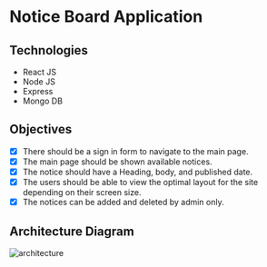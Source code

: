 # Notice Board Application


## Technologies

 - React JS
 - Node JS 
 - Express
 - Mongo DB

## Objectives

 - [x] There should be a sign in form to navigate to the main page.
 - [x]  The main page should be shown available notices.
 - [x] The notice should have a Heading, body, and published date.
 - [x] The users should be able to view the optimal layout for the site depending on their screen size.
 - [x] The notices can be added and deleted by admin only.

## Architecture Diagram
![architecture](https://user-images.githubusercontent.com/54368055/218322361-62cd0e4d-788c-4d38-b253-5fe28fb3265b.png)

